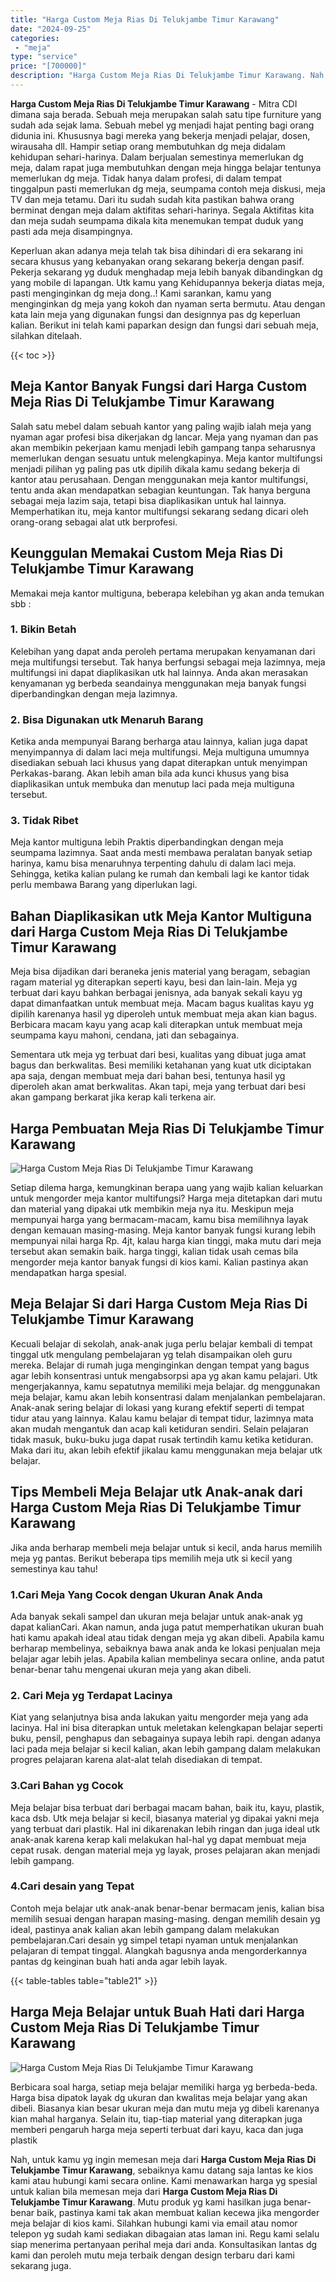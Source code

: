 ```yaml
---
title: "Harga Custom Meja Rias Di Telukjambe Timur Karawang"
date: "2024-09-25"
categories:
 - "meja"
type: "service"
price: "[700000]"
description: "Harga Custom Meja Rias Di Telukjambe Timur Karawang. Nah, untuk kamu yg ingin memesan meja dari **Harga Custom Meja Rias Di Telukjambe Timur Karawang**, seba..."
---
```


**Harga Custom Meja Rias Di Telukjambe Timur Karawang** - Mitra CDI dimana saja berada. Sebuah meja merupakan salah satu tipe furniture yang sudah ada sejak lama. Sebuah mebel yg menjadi hajat penting bagi orang didunia ini. Khususnya bagi mereka yang bekerja menjadi pelajar, dosen, wirausaha dll. Hampir setiap orang membutuhkan dg meja didalam kehidupan sehari-harinya. Dalam berjualan semestinya memerlukan dg meja, dalam rapat juga membutuhkan dengan meja hingga belajar tentunya memerlukan dg meja. Tidak hanya dalam profesi, di dalam tempat tinggalpun pasti memerlukan dg meja, seumpama contoh meja diskusi, meja TV dan meja tetamu. Dari itu sudah sudah kita pastikan bahwa orang berminat dengan meja dalam aktifitas sehari-harinya. Segala Aktifitas kita dan meja sudah seumpama dikala kita menemukan tempat duduk yang pasti ada meja disampingnya.

Keperluan akan adanya meja telah tak bisa dihindari di era sekarang ini secara khusus yang kebanyakan orang sekarang bekerja dengan pasif. Pekerja sekarang yg duduk menghadap meja lebih banyak dibandingkan dg yang mobile di lapangan. Utk kamu yang Kehidupannya bekerja diatas meja, pasti menginginkan dg meja dong..! Kami sarankan, kamu yang menginginkan dg meja yang kokoh dan nyaman serta bermutu. Atau dengan kata lain meja yang digunakan fungsi dan designnya pas dg keperluan kalian. Berikut ini telah kami paparkan design dan fungsi dari sebuah meja, silahkan ditelaah.

{{< toc >}}

## Meja Kantor Banyak Fungsi dari Harga Custom Meja Rias Di Telukjambe Timur Karawang

Salah satu mebel dalam sebuah kantor yang paling wajib ialah meja yang nyaman agar profesi bisa dikerjakan dg lancar. Meja yang nyaman dan pas akan membikin pekerjaan kamu menjadi lebih gampang tanpa seharusnya memerlukan dengan sesuatu untuk melengkapinya. Meja kantor multifungsi menjadi pilihan yg paling pas utk dipilih dikala kamu sedang bekerja di kantor atau perusahaan. Dengan menggunakan meja kantor multifungsi, tentu anda akan mendapatkan sebagian keuntungan. Tak hanya berguna sebagai meja lazim saja, tetapi bisa diaplikasikan untuk hal lainnya. Memperhatikan itu, meja kantor multifungsi sekarang sedang dicari oleh orang-orang sebagai alat utk berprofesi.

## Keunggulan Memakai Custom Meja Rias Di Telukjambe Timur Karawang

Memakai meja kantor multiguna, beberapa kelebihan yg akan anda temukan sbb :

### 1\. Bikin Betah

Kelebihan yang dapat anda peroleh pertama merupakan kenyamanan dari meja multifungsi tersebut. Tak hanya berfungsi sebagai meja lazimnya, meja multifungsi ini dapat diaplikasikan utk hal lainnya. Anda akan merasakan kenyamanan yg berbeda seandainya menggunakan meja banyak fungsi diperbandingkan dengan meja lazimnya.

### 2\. Bisa Digunakan utk Menaruh Barang

Ketika anda mempunyai Barang berharga atau lainnya, kalian juga dapat menyimpannya di dalam laci meja multifungsi. Meja multiguna umumnya disediakan sebuah laci khusus yang dapat diterapkan untuk menyimpan Perkakas-barang. Akan lebih aman bila ada kunci khusus yang bisa diaplikasikan untuk membuka dan menutup laci pada meja multiguna tersebut.

### 3\. Tidak Ribet

Meja kantor multiguna lebih Praktis diperbandingkan dengan meja seumpama lazimnya. Saat anda mesti membawa peralatan banyak setiap harinya, kamu bisa menaruhnya terpenting dahulu di dalam laci meja. Sehingga, ketika kalian pulang ke rumah dan kembali lagi ke kantor tidak perlu membawa Barang yang diperlukan lagi.

## Bahan Diaplikasikan utk Meja Kantor Multiguna dari Harga Custom Meja Rias Di Telukjambe Timur Karawang

Meja bisa dijadikan dari beraneka jenis material yang beragam, sebagian ragam material yg diterapkan seperti kayu, besi dan lain-lain. Meja yg terbuat dari kayu bahkan berbagai jenisnya, ada banyak sekali kayu yg dapat dimanfaatkan untuk membuat meja. Macam bagus kualitas kayu yg dipilih karenanya hasil yg diperoleh untuk membuat meja akan kian bagus. Berbicara macam kayu yang acap kali diterapkan untuk membuat meja seumpama kayu mahoni, cendana, jati dan sebagainya.

Sementara utk meja yg terbuat dari besi, kualitas yang dibuat juga amat bagus dan berkwalitas. Besi memiliki ketahanan yang kuat utk diciptakan apa saja, dengan membuat meja dari bahan besi, tentunya hasil yg diperoleh akan amat berkwalitas. Akan tapi, meja yang terbuat dari besi akan gampang berkarat jika kerap kali terkena air.

## Harga Pembuatan Meja Rias Di Telukjambe Timur Karawang

![Harga Custom Meja Rias Di Telukjambe Timur Karawang](/images/meja/meja-dewasa-006.jpg)

Setiap dilema harga, kemungkinan berapa uang yang wajib kalian keluarkan untuk mengorder meja kantor multifungsi? Harga meja ditetapkan dari mutu dan material yang dipakai utk membikin meja nya itu. Meskipun meja mempunyai harga yang bermacam-macam, kamu bisa memilihnya layak dengan kemauan masing-masing. Meja kantor banyak fungsi kurang lebih mempunyai nilai harga Rp. 4jt, kalau harga kian tinggi, maka mutu dari meja tersebut akan semakin baik. harga tinggi, kalian tidak usah cemas bila mengorder meja kantor banyak fungsi di kios kami. Kalian pastinya akan mendapatkan harga spesial.

## Meja Belajar Si dari Harga Custom Meja Rias Di Telukjambe Timur Karawang

Kecuali belajar di sekolah, anak-anak juga perlu belajar kembali di tempat tinggal utk mengulang pembelajaran yg telah disampaikan oleh guru mereka. Belajar di rumah juga menginginkan dengan tempat yang bagus agar lebih konsentrasi untuk mengabsorpsi apa yg akan kamu pelajari. Utk mengerjakannya, kamu sepatutnya memiliki meja belajar. dg menggunakan meja belajar, kamu akan lebih konsentrasi dalam menjalankan pembelajaran. Anak-anak sering belajar di lokasi yang kurang efektif seperti di tempat tidur atau yang lainnya. Kalau kamu belajar di tempat tidur, lazimnya mata akan mudah mengantuk dan acap kali ketiduran sendiri. Selain pelajaran tidak masuk, buku-buku juga dapat rusak tertindih kamu ketika ketiduran. Maka dari itu, akan lebih efektif jikalau kamu menggunakan meja belajar utk belajar.

## Tips Membeli Meja Belajar utk Anak-anak dari Harga Custom Meja Rias Di Telukjambe Timur Karawang

Jika anda berharap membeli meja belajar untuk si kecil, anda harus memilih meja yg pantas. Berikut beberapa tips memilih meja utk si kecil yang semestinya kau tahu!

### 1.Cari Meja Yang Cocok dengan Ukuran Anak Anda

Ada banyak sekali sampel dan ukuran meja belajar untuk anak-anak yg dapat kalianCari. Akan namun, anda juga patut memperhatikan ukuran buah hati kamu apakah ideal atau tidak dengan meja yg akan dibeli. Apabila kamu berharap membelinya, sebaiknya bawa anak anda ke lokasi penjualan meja belajar agar lebih jelas. Apabila kalian membelinya secara online, anda patut benar-benar tahu mengenai ukuran meja yang akan dibeli.

### 2\. Cari Meja yg Terdapat Lacinya

Kiat yang selanjutnya bisa anda lakukan yaitu mengorder meja yang ada lacinya. Hal ini bisa diterapkan untuk meletakan kelengkapan belajar seperti buku, pensil, penghapus dan sebagainya supaya lebih rapi. dengan adanya laci pada meja belajar si kecil kalian, akan lebih gampang dalam melakukan progres pelajaran karena alat-alat telah disediakan di tempat.

### 3.Cari Bahan yg Cocok

Meja belajar bisa terbuat dari berbagai macam bahan, baik itu, kayu, plastik, kaca dsb. Utk meja belajar si kecil, biasanya material yg dipakai yakni meja yang terbuat dari plastik. Hal ini dikarenakan lebih ringan dan juga ideal utk anak-anak karena kerap kali melakukan hal-hal yg dapat membuat meja cepat rusak. dengan material meja yg layak, proses pelajaran akan menjadi lebih gampang.

### 4.Cari desain yang Tepat

Contoh meja belajar utk anak-anak benar-benar bermacam jenis, kalian bisa memilih sesuai dengan harapan masing-masing. dengan memilih desain yg ideal, pastinya anak kalian akan lebih gampang dalam melakukan pembelajaran.Cari desain yg simpel tetapi nyaman untuk menjalankan pelajaran di tempat tinggal. Alangkah bagusnya anda mengorderkannya pantas dg keinginan buah hati anda agar lebih layak.

{{< table-tables table="table21" >}}

## Harga Meja Belajar untuk Buah Hati dari Harga Custom Meja Rias Di Telukjambe Timur Karawang

![Harga Custom Meja Rias Di Telukjambe Timur Karawang](/images/meja/meja-anak-004.jpg)

Berbicara soal harga, setiap meja belajar memiliki harga yg berbeda-beda. Harga bisa dipatok layak dg ukuran dan kwalitas meja belajar yang akan dibeli. Biasanya kian besar ukuran meja dan mutu meja yg dibeli karenanya kian mahal harganya. Selain itu, tiap-tiap material yang diterapkan juga memberi pengaruh harga meja seperti terbuat dari kayu, kaca dan juga plastik

Nah, untuk kamu yg ingin memesan meja dari **Harga Custom Meja Rias Di Telukjambe Timur Karawang**, sebaiknya kamu datang saja lantas ke kios kami atau hubungi kami secara online. Kami menawarkan harga yg spesial untuk kalian bila memesan meja dari **Harga Custom Meja Rias Di Telukjambe Timur Karawang**. Mutu produk yg kami hasilkan juga benar-benar baik, pastinya kami tak akan membuat kalian kecewa jika mengorder meja belajar di kios kami. Silahkan hubungi kami via email atau nomor telepon yg sudah kami sediakan dibagaian atas laman ini. Regu kami selalu siap menerima pertanyaan perihal meja dari anda. Konsultasikan lantas dg kami dan peroleh mutu meja terbaik dengan design terbaru dari kami sekarang juga.

